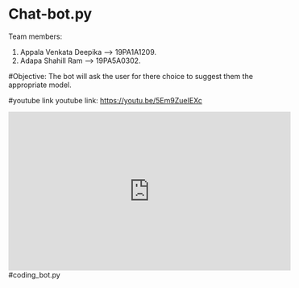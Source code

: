 # Chat-bot.py
Team members:

1. Appala Venkata Deepika --> 19PA1A1209.
2. Adapa Shahill Ram --> 19PA5A0302.

#Objective:
The bot will ask the user for there choice to suggest them the appropriate model.

#youtube link
 youtube link:  https://youtu.be/5Em9ZueIEXc

<iframe width="560" height="315" src="https://www.youtube.com/embed/5Em9ZueIEXc?start=44" frameborder="0" allow="accelerometer; autoplay; clipboard-write; encrypted-media; gyroscope; picture-in-picture" allowfullscreen></iframe>
#coding_bot.py
